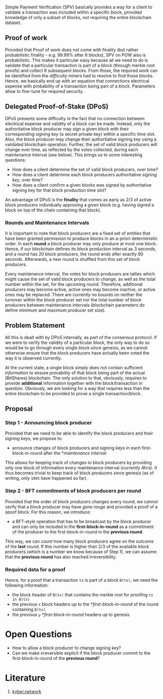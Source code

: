 Simple Payment Verification (SPV) basically provides a way for a client to validate a transaction was included within a specific block, provided knowledge of only a subset of blocks, not requiring the entire blockchain dataset.

## Proof of work

Provided that Proof of work does not come with finality (but rather probabilistic finality - e.g. 99.99% after 6 blocks), SPV on POW also is probabilistic. This makes it particular easy because all we need to do is validate that a particular transaction is part of a block (through merkle root proofs) and collect 6 subsequent blocks. From those, the required *work* can be identified from the *difficulty* miners had to resolve to find those blocks. Hence, we basically end up with an equation that connections electrical expense with probability of a transaction being part of a block. Parameters allow to fine-tune for required security.

## Delegated Proof-of-Stake (DPoS)

DPoS presents some difficulty in the fact that no connection between electrical expense and validity of a block can be made. Instead, only the authoritative block producer may sign a given block with their corresponding *signing key* (a secret private key) within a specific time slot. Also, the block producer may change their authoritative signing key using a validated blockchain operation. Further, the set of valid block producers will change over time, as reflected by the votes collected, during each maintenance interval (see below). This brings us to some interesting questions:

* How does a client determine the set of valid block producers, over time?
* How does a client determine each block producers authoritative *signing key*, over time?
* How does a client confirm a given blocks was signed by authoritative signing key for that block production time slot?

An advantage of DPoS is the **finality** that comes as early as 2/3 of active block producers individually approving a given block (e.g. having signed a block on top of the chain containing that block).

### Rounds and Maintenance Intervals

It is important to note that block producers are a fixed set of entities that have been granted permission to produce blocks in an a-priori deterministic order. In each **round** a block producer may only produce at most one block. Hence, if our blockchain defines its block production interval as 3 seconds, and a round has 20 block producers, the round ends after exactly 60 seconds. Afterwards, a new round is shuffled from this set of block producers.

Every maintenance interval, the votes for block producers are tallies which might cause the set of valid block producers to change, as well as the total number within the set, for the upcoming round. Therefore, additional producers may become active, active ones may become inactive, or active ones may be replaced. There are currently no bounds on neither the turnover within the block producer set nor the total number of block producers between maintenance intervals (blockchain parameters do define minimum and maximum producer set size).

## Problem Statement

All this is dealt with by DPoS internally, as part of the consensus protocol. If we were to verify the validity of a particular block, the only way to do so would be to go through every single block since genesis, as we cannot otherwise ensure that the block producers have actually been voted the way it is observed currently.

At the current state, a single block simply does not contain sufficient *information* to ensure provability of that block being part of the actual (BitShares) blockchain. The only solution to that, obviously, requires to provide **additional** information together with the block/transaction in question. Obviously, we are looking for a way that requires less than the entire blockchain to be provided to prove a single transaction/block.

## Proposal

### Step 1 - Announcing block producer

Provided that we need to be able to identify the block producers and their signing keys, we propose to:

* announce changes of block producers and signing keys in each first-block-in-round after the **maintenance interval*

This allows for keeping track of changes to block producers by providing only one block of information every maintenance interval (currently 4hrs). It thus becomes trivial to keep track of block producers since genesis (as of writing, only `1095` have happened so far).

### Step 2 - BFT commitments of block producers per round

Provided that the order of block producers changes every round, we cannot verify that a block producer may have _gone rouge_ and provided a proof of a spoof block. For this reason, we introduce:

* a BFT-style operation that has to be broadcast by the block producer and can only be included in the **first-block-in-round** as a commitment of the producer to the first-block-in-round in the **previous round**.

This way, we can *count* how many block producers agree on the outcome of the **last** round. If this number is higher than 2/3 of the available block producers (which is a number we know because of Step 1), we can assume that the **previous round** has also reached irreversibility.

### Required data for a proof

Hence, for a proof that a transaction `tx` is part of a block `B(tx)`, we need the following information:

* the block header of `B(tx)` that contains the merkle root for proofing `tx in B(tx)`
* the previous `x` block headers up to the **first-block-in-round* of the round containing `B(tx)`
* the previous `y` **first-block-in-round* headers up to genesis





# Open Questions

* How to allow a block producer to change signing key?
* Can we make irreversible explicit if the block producer commit to the first-block-in-round of the **previous round**?


# Literature
1. [kyber.network](https://blog.kyber.network/waterloo-a-decentralized-practical-bridge-between-eos-and-ethereum-1c230ac65524)